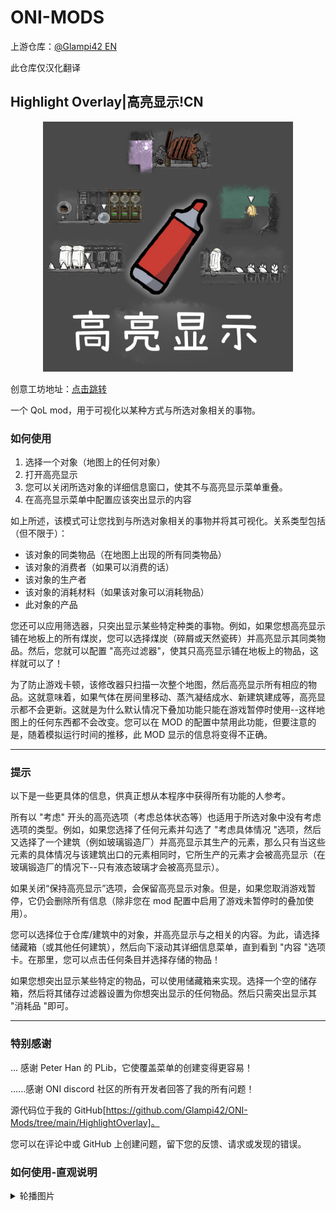 # ONI-MODS

 上游仓库：[@Glampi42 EN](https://github.com/Glampi42/ONI-Mods)

此仓库仅汉化翻译

## Highlight Overlay|高亮显示!CN

<div align=center>
    <img src="workshop\HighlightOverlay\zh_image\0.png" width=400 height=400>
</div>

创意工坊地址：[点击跳转](https://steamcommunity.com/sharedfiles/filedetails/?id=3170592482)

一个 QoL mod，用于可视化以某种方式与所选对象相关的事物。 

### 如何使用

1. 选择一个对象（地图上的任何对象）
2. 打开高亮显示
3. 您可以关闭所选对象的详细信息窗口，使其不与高亮显示菜单重叠。
4. 在高亮显示菜单中配置应该突出显示的内容

如上所述，该模式可让您找到与所选对象相关的事物并将其可视化。关系类型包括（但不限于）： 

- 该对象的同类物品（在地图上出现的所有同类物品）
- 该对象的消费者（如果可以消费的话）
- 该对象的生产者
- 该对象的消耗材料（如果该对象可以消耗物品）
- 此对象的产品

您还可以应用筛选器，只突出显示某些特定种类的事物。例如，如果您想高亮显示铺在地板上的所有煤炭，您可以选择煤炭（碎屑或天然瓷砖）并高亮显示其同类物品。然后，您就可以配置 "高亮过滤器"，使其只高亮显示铺在地板上的物品，这样就可以了！

为了防止游戏卡顿，该修改器只扫描一次整个地图，然后高亮显示所有相应的物品。这就意味着，如果气体在房间里移动、蒸汽凝结成水、新建筑建成等，高亮显示都不会更新。这就是为什么默认情况下叠加功能只能在游戏暂停时使用--这样地图上的任何东西都不会改变。您可以在 MOD 的配置中禁用此功能，但要注意的是，随着模拟运行时间的推移，此 MOD 显示的信息将变得不正确。

-------
### 提示

以下是一些更具体的信息，供真正想从本程序中获得所有功能的人参考。

所有以 "考虑" 开头的高亮选项（考虑总体状态等）也适用于所选对象中没有考虑选项的类型。例如，如果您选择了任何元素并勾选了 "考虑具体情况 "选项，然后又选择了一个建筑（例如玻璃锻造厂）并高亮显示其生产的元素，那么只有当这些元素的具体情况与该建筑出口的元素相同时，它所生产的元素才会被高亮显示（在玻璃锻造厂的情况下--只有液态玻璃才会被高亮显示）。

如果关闭“保持高亮显示”选项，会保留高亮显示对象。但是，如果您取消游戏暂停，它仍会删除所有信息（除非您在 mod 配置中启用了游戏未暂停时的叠加使用）。

您可以选择位于仓库/建筑中的对象，并高亮显示与之相关的内容。为此，请选择储藏箱（或其他任何建筑），然后向下滚动其详细信息菜单，直到看到 "内容 "选项卡。在那里，您可以点击任何条目并选择存储的物品！

如果您想突出显示某些特定的物品，可以使用储藏箱来实现。选择一个空的储存箱，然后将其储存过滤器设置为你想突出显示的任何物品。然后只需突出显示其 "消耗品 "即可。

-------
### 特别感谢

... 感谢 Peter Han 的 PLib，它使覆盖菜单的创建变得更容易！

......感谢 ONI discord 社区的所有开发者回答了我的所有问题！

源代码位于我的 GitHub[https://github.com/Glampi42/ONI-Mods/tree/main/HighlightOverlay]。

您可以在评论中或 GitHub 上创建问题，留下您的反馈、请求或发现的错误。


### 如何使用-直观说明
<details>
  <summary>轮播图片</summary>
  <img src="workshop\HighlightOverlay\zh_image\1.png" width=1000 height=400>
  <img src="workshop\HighlightOverlay\zh_image\2..png" width=1000 height=400>
  <img src="workshop\HighlightOverlay\zh_image\2.5.png" width=1000 height=400>
  <img src="workshop\HighlightOverlay\zh_image\3.png" width=1000 height=400>
  <img src="workshop\HighlightOverlay\zh_image\31.jpg" width=1000 height=400>
  <img src="workshop\HighlightOverlay\zh_image\32.jpg" width=1000 height=400>
  <img src="workshop\HighlightOverlay\zh_image\33.jpg" width=1000 height=400>
  <img src="workshop\HighlightOverlay\zh_image\34.jpg" width=1000 height=400>
</details>
